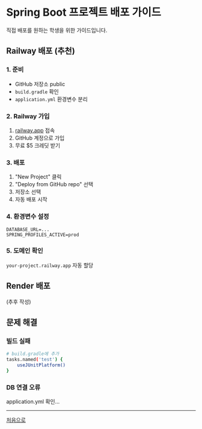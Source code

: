 # Spring Boot 프로젝트 배포 가이드

직접 배포를 원하는 학생을 위한 가이드입니다.

## Railway 배포 (추천)

### 1. 준비

- GitHub 저장소 public
- `build.gradle` 확인
- `application.yml` 환경변수 분리

### 2. Railway 가입

1. [railway.app](https://railway.app) 접속
2. GitHub 계정으로 가입
3. 무료 $5 크레딧 받기

### 3. 배포

1. "New Project" 클릭
2. "Deploy from GitHub repo" 선택
3. 저장소 선택
4. 자동 배포 시작

### 4. 환경변수 설정
```
DATABASE_URL=...
SPRING_PROFILES_ACTIVE=prod
```

### 5. 도메인 확인

`your-project.railway.app` 자동 할당

## Render 배포

(추후 작성)

## 문제 해결

### 빌드 실패
```bash
# build.gradle에 추가
tasks.named('test') {
    useJUnitPlatform()
}
```

### DB 연결 오류

application.yml 확인...

---

[처음으로](../README.md)
